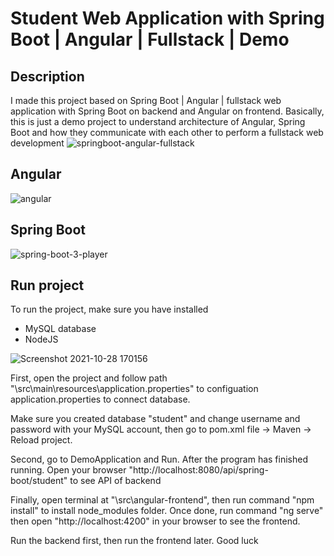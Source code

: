 # Student Web Application with Spring Boot | Angular | Fullstack | Demo 
## Description
I made this project based on Spring Boot | Angular | fullstack  web application with Spring Boot on backend and Angular on frontend. Basically, this is just a demo project to understand architecture of Angular, Spring Boot and how they communicate with each other to perform a fullstack web development
![springboot-angular-fullstack](https://user-images.githubusercontent.com/86077654/139099716-8975a4f7-67c3-4d8a-a21b-d202119af096.png)

## Angular
![angular](https://user-images.githubusercontent.com/86077654/139235800-ecf841b2-52b3-4211-b271-cd479941ba9e.png)

## Spring Boot
![spring-boot-3-player](https://user-images.githubusercontent.com/86077654/138086348-6cb23128-f9ec-4e20-9f36-0aac9006e7ac.png)

## Run project
To run the project, make sure you have installed
- MySQL database
- NodeJS

![Screenshot 2021-10-28 170156](https://user-images.githubusercontent.com/86077654/139234298-500e4647-5b8c-4dea-bfd6-5d4cc96cc986.png)

First, open the project and follow path "\src\main\resources\application.properties" to configuation application.properties to connect database.

Make sure you created database "student" and change username and password with your MySQL account, then go to pom.xml file -> Maven -> Reload project.

Second, go to DemoApplication and Run. After the program has finished running. Open your browser "http://localhost:8080/api/spring-boot/student"  to see API of backend

Finally, open terminal at "\src\angular-frontend", then run command "npm install" to install node_modules folder. Once done, run command "ng serve" then open "http://localhost:4200" in your browser to see the frontend.

Run the backend first, then run the frontend later. Good luck




